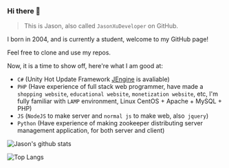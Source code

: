 ### Hi there 👋

> This is Jason, also called ```JasonXuDeveloper``` on GitHub.

I born in 2004, and is currently a student, welcome to my GitHub page!

Feel free to clone and use my repos.

Now, it is a time to show off, here're what I am good at:

- ```C#``` (Unity Hot Update Framework [JEngine](https://github.com/JasonXuDeveloper/JEngine) is avaliable)
- ```PHP``` (Have experience of full stack web programmer, have made a ```shopping website```,  ```educational website```, ```monetization website```, etc, I'm fully familiar with ```LAMP``` environment, Linux CentOS + Apache + MySQL + PHP)
- ```JS``` (```NodeJS``` to make server and ```normal js``` to make web, also``` jquery```)
- ```Python``` (Have experience of making zookeeper distributing server management application, for both server and client)

![Jason's github stats](https://github-readme-stats.vercel.app/api?username=JasonXuDeveloper&count_private=true&show_icons=true&theme=monokai)

![Top Langs](https://github-readme-stats.vercel.app/api/top-langs/?username=JasonXuDeveloper&layout=compact&hide=shaderlab,smalltalk)
